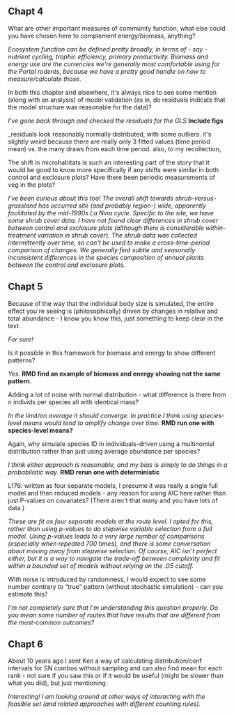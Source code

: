 
##  Chapt 4

What are other important measures of community function, what else could you have chosen here to complement energy/biomass, anything?

_Ecosystem function can be defined pretty broadly, in terms of - say - nutrient cycling, trophic efficiency, primary productivity. Biomass and energy use are the currencies we're generally most comfortable using for the Portal rodents, because we have a pretty good handle on how to measure/calculate those._

In both this chapter and elsewhere, it's always nice to see some mention (along with an analysis) of model validation (as in, do residuals indicate that the model structure was reasonable for the data)?

_I've gone back through and checked the residuals for the GLS_ **Include figs**

_residuals look reasonably normally distributed, with some outliers. it's slightly weird because there are really only 3 fitted values (time period mean) vs. the many draws from each time period. also, to my recollection,

The shift in microhabitats is such an interesting part of the story that it would be good to know more specifically if any shifts were similar in both control and exclosure plots? Have there been periodic measurements of veg in the plots?

_I've been curious about this too! The overall shift towards shrub-versus-grassland has occurred site (and probably region-) wide, apparently facilitated by the mid-1990s La Nina cycle. Specific to the site, we have some shrub cover data. I have not found clear differences in shrub cover between control and exclosure plots (although there is considerable within-treatment variation in shrub cover). The shrub data was collected intermittently over time, so can't be used to make a cross-time-period comparison of changes. We generally find subtle and seasonally inconsistent differences in the species composition of annual plants between the control and exclosure plots._


## Chapt 5

Because of the way that the individual body size is simulated, the entire effect you're seeing is (philosophically) driven by changes in relative and total abundance - I know you know this, just something to keep clear in the text.

_For sure!_


Is it possible in this framework for biomass and energy to show different patterns?

_Yes._ **RMD find an example of biomass and energy showing not the same pattern.**

Adding a lot of noise with normal distribution - what difference is there from n individs per species all with identical mass?

_In the limit/on average it should converge. In practice I think using species-level means would tend to amplify change over time._ **RMD run one with species-level means?**


Again, why simulate species ID in individuals-driven using a multinomial distribution rather than just using average abundance per species?

_I think either approach is reasonable, and my bias is simply to do things in a probabilistic way._ **RMD rerun one with deterministic**


L176: written as four separate models, I presume it was really a single full model and then reduced models - any reason for using AIC here rather than just P-values on covariates? (There aren't that many and you have lots of data.)

_These are fit as four separate models at the route level. I opted for this, rather than using p-values to do stepwise variable selection from a full model. Using p-values leads to a very large number of comparisons (especially when repeated 700 times), and there is some conversation about moving away from stepwise selection. Of course, AIC isn't perfect either, but it is a way to navigate the trade-off between complexity and fit within a bounded set of models without relying on the .05 cutoff._


With noise is introduced by randomness, I would expect to see some number contrary to “true” pattern (without stochastic simulation) - can you estimate this?

_I'm not completely sure that I'm understanding this question properly. Do you mean some number of routes that have results that are different from the most-common outcomes?_



## Chapt 6

About 10 years ago I sent Ken a way of calculating distribution/conf intervals for SN combos without sampling and can also find mean for each rank - not sure if you saw this or if it would be useful (might be slower than what you did), but just mentioning.

_Interesting! I am looking around at other ways of interacting with the feasible set (and related approaches with different counting rules)._
